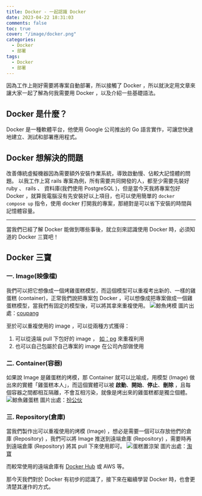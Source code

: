 ```yaml
---
title: Docker - 一起認識 Docker
date: 2023-04-22 18:31:03
comments: false
toc: true
cover: "/image/docker.png"
categories:
  - Docker
  - 部署
tags:
  - Docker
  - 部署
---
```


因為工作上剛好需要將專案自動部署，所以接觸了 Docker ，所以就決定用文章來讓大家一起了解為何我需要用 Docker ，以及介紹一些基礎語法。

## Docker 是什麼？

Docker 是一種軟體平台，他使用 Google 公司推出的 Go 語言實作，可讓您快速地建立、測試和部署應用程式。

## Docker 想解決的問題

改善傳統虛擬機器因為需要額外安裝作業系統，導致啟動慢、佔較大記憶體的問題。
以我工作上寫 rails 專案為例，所有需要共同開發的人，都至少需要先裝好 ruby 、 rails 、 資料庫(我們使用 PostgreSQL )，但是當今天我將專案包好 Docker ，就算我電腦沒有先安裝好以上項目，也可以使用簡單的 `docker compose up` 指令，使用 docker 打開我的專案，那絕對是可以省下安裝的時間與記憶體容量。

---

當我們已經了解 Docker 能做到哪些事後，就立刻來認識使用 Docker 時，必須知道的 Docker 三寶吧！

## Docker 三寶

### 一. Image(映像檔)

我們可以把它想像成一個烤雞蛋糕模型，而這個模型可以重複考出新的、一樣的雞蛋糕 (container)，正常我們說把專案包 Docker ，可以想像成把專案做成一個雞蛋糕模型，當我們有固定的模型後，可以將其拿來重複使用。
![鯨魚烤模](https://thumbnail7.coupangcdn.com/thumbnails/remote/492x492ex/image/retail/images/2020/09/16/17/1/027a470c-46cc-4695-a615-28f68b5a3cc7.jpg)
圖片出處：[coupang](https://www.tw.coupang.com/products/%E8%BF%B7%E4%BD%A0%E9%AF%A8%E9%AD%9A%E9%AF%8A%E9%AD%9A%E8%9B%8B%E7%B3%95%E6%A8%A1%E5%9E%8B-4%E5%85%A5-21002118279854)

至於可以重複使用的 image ，可以從兩種方式獲得：

1. 可以從遠端 pull 下包好的 image ， [如：pg](https://hub.docker.com/_/postgres) 來重複利用
2. 也可以自己包屬於自己專案的 image 在公司內部做使用

### 二. Container(容器)

如果說 Image 是雞蛋糕的烤模，那 Container 就可以比喻成，用模型 (Image) 做出來的實體「雞蛋糕本人」，而這個實體可以被 **啟動**、**開始**、**停止**、**刪除** ，且每個容器之間都相互隔離，不會互相污染，就像是烤出來的雞蛋糕都是獨立個體。
![鯨魚雞蛋糕](https://i.imgur.com/8y3nc4c.jpg)
圖片出處：[扮公伙](http://houseplayhouse.blogspot.com/)

### 三. Repository(倉庫)

當我們製作出可以重複使用的烤模 (Image) ，想必是需要一個可以存放他們的倉庫 (Repository) ，我們可以將 Image 推送到遠端倉庫 (Repository) ，需要時再到遠端倉庫 (Repository) 將其 pull 下來使用即可。
![蛋糕置涼架](https://img.alicdn.com/i1/4122897559/O1CN01ho0Oq125i4YHvW6FU_!!0-item_pic.jpg_q50s50.jpg)
圖片出處：[淘寶](https://world.taobao.com/product/%E8%9B%8B%E7%B3%95%E6%A8%A1%E5%85%B7%E6%94%B6%E7%B4%8D.htm?)

而較常使用的遠端倉庫有 [Docker Hub](https://hub.docker.com/) 或 AWS 等。

那今天我們對於 Docker 有初步的認識了，接下來在繼續學習 Docker 時，也會更清楚其運作的方式。
